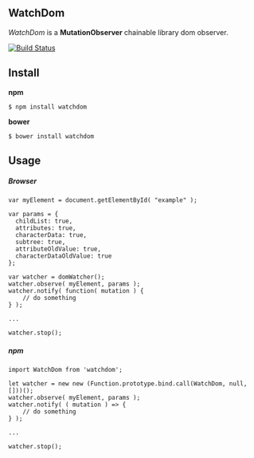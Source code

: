 ## WatchDom

*WatchDom* is a **MutationObserver** chainable library dom observer.

[![Build Status](https://travis-ci.org/juanpicado/watchdom.svg?branch=master)](https://travis-ci.org/juanpicado/watchdom)

## Install

**npm**

````
$ npm install watchdom
````

**bower**

`````
$ bower install watchdom
`````

## Usage

##### Browser

`````
var myElement = document.getElementById( "example" );

var params = {
  childList: true,
  attributes: true,
  characterData: true,
  subtree: true,
  attributeOldValue: true,
  characterDataOldValue: true
};

var watcher = domWatcher();
watcher.observe( myElement, params );
watcher.notify( function( mutation ) {
	// do something
} );

...

watcher.stop();

`````

##### npm

`````
import WatchDom from 'watchdom';

let watcher = new new (Function.prototype.bind.call(WatchDom, null, []))();
watcher.observe( myElement, params );
watcher.notify( ( mutation ) => {
	// do something
} );

...

watcher.stop();


``````
